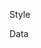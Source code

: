 Style
<!-- TODO: Mask the url to show the name instead of id -->

Data
<!-- TODO: instead of paid - true or false; do status - cancelled, paid -->
<!-- TODO: Add functionality to delete cancelled orders -->
<!-- TODO: add variants api for products -->
